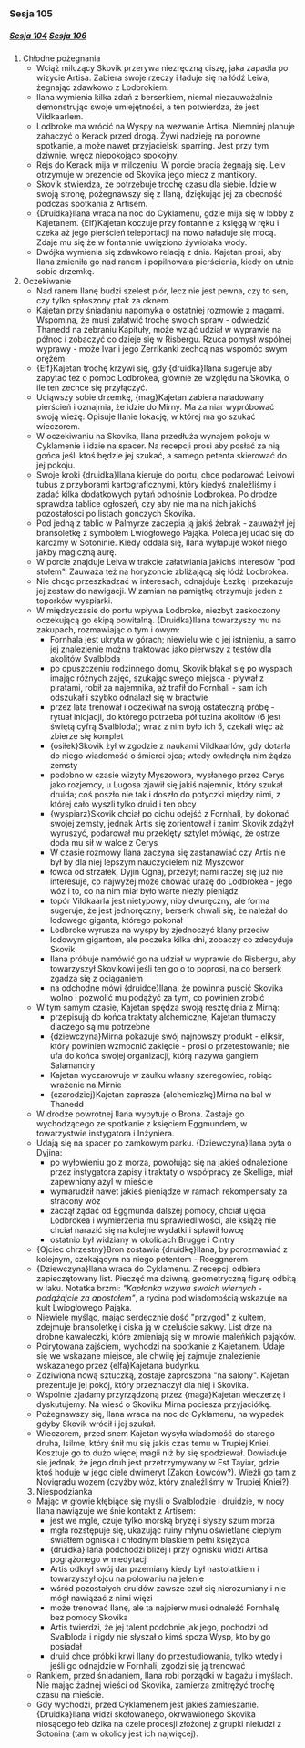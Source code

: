 ### Sesja 105
##### [Sesja 104](#sesja-104) [Sesja 106](#sesja-106)
1. Chłodne pożegnania
    - Wciąż milczący Skovik przerywa niezręczną ciszę, jaka zapadła po wizycie Artisa. Zabiera swoje rzeczy i ładuje się na łódź Leiva, żegnając zdawkowo z Lodbrokiem.
    - Ilana wymienia kilka zdań z berserkiem, niemal niezauważalnie demonstrując swoje umiejętności, a ten potwierdza, że jest Vildkaarlem.
    - Lodbroke ma wrócić na Wyspy na wezwanie Artisa. Niemniej planuje zahaczyć o Kerack przed drogą. Żywi nadzieję na ponowne spotkanie, a może nawet przyjacielski sparring. Jest przy tym dziwnie, wręcz niepokojąco spokojny.
    - Rejs do Kerack mija w milczeniu. W porcie bracia żegnają się. Leiv otrzymuje w prezencie od Skovika jego miecz z mantikory.
    - Skovik stwierdza, że potrzebuje trochę czasu dla siebie. Idzie w swoją stronę, pożegnawszy się z Ilaną, dziękując jej za obecność podczas spotkania z Artisem.
    - {Druidka}Ilana wraca na noc do Cyklamenu, gdzie mija się w lobby z Kajetanem. {Elf}Kajetan koczuje przy fontannie z księgą w ręku i czeka aż jego pierścień teleportacji na nowo naładuje się mocą. Zdaje mu się że w fontannie uwięziono żywiołaka wody.
    - Dwójka wymienia się zdawkowo relacją z dnia. Kajetan prosi, aby Ilana zmieniła go nad ranem i popilnowała pierścienia, kiedy on utnie sobie drzemkę.
2. Oczekiwanie
    - Nad ranem Ilanę budzi szelest piór, lecz nie jest pewna, czy to sen, czy tylko spłoszony ptak za oknem.
    - Kajetan przy śniadaniu napomyka o ostatniej rozmowie z magami. Wspomina, że musi załatwić trochę swoich spraw - odwiedzić Thanedd na zebraniu Kapituły, może wziąć udział w wyprawie na północ i zobaczyć co dzieje się w Risbergu. Rzuca pomysł wspólnej wyprawy - może Ivar i jego Zerrikanki zechcą nas wspomóc swym orężem.
    - {Elf}Kajetan trochę krzywi się, gdy {druidka}Ilana sugeruje aby zapytać też o pomoc Lodbrokea, głównie ze względu na Skovika, o ile ten zechce się przyłączyć.
    - Uciąwszy sobie drzemkę, {mag}Kajetan zabiera naładowany pierścień i oznajmia, że idzie do Mirny. Ma zamiar wypróbować swoją wieżę. Opisuje Ilanie lokację, w której ma go szukać wieczorem.
    - W oczekiwaniu na Skovika, Ilana przedłuża wynajem pokoju w Cyklamenie i idzie na spacer. Na recepcji prosi aby posłać za nią gońca jeśli ktoś będzie jej szukać, a samego petenta skierować do jej pokoju.
    - Swoje kroki {druidka}Ilana kieruje do portu, chce podarować Leivowi tubus z przyborami kartograficznymi, który kiedyś znaleźliśmy i zadać kilka dodatkowych pytań odnośnie Lodbrokea. Po drodze sprawdza tablice ogłoszeń, czy aby nie ma na nich jakichś pozostałości po listach gończych Skovika.
    - Pod jedną z tablic w Palmyrze zaczepia ją jakiś żebrak - zauważył jej bransoletkę z symbolem Lwiogłowego Pająka. Poleca jej udać się do karczmy w Sotoninie. Kiedy oddala się, Ilana wyłapuje wokół niego jakby magiczną aurę.
    - W porcie znajduje Leiva w trakcie załatwiania jakichś interesów "pod stołem". Zauważa też na horyzoncie zbliżającą się łódź Lodbrokea.
    - Nie chcąc przeszkadzać w interesach, odnajduje Łezkę i przekazuje jej zestaw do nawigacji. W zamian na pamiątkę otrzymuje jeden z toporków wyspiarki.
    - W międzyczasie do portu wpływa Lodbroke, niezbyt zaskoczony oczekującą go ekipą powitalną. {Druidka}Ilana towarzyszy mu na zakupach, rozmawiając o tym i owym:
        - Fornhala jest ukryta w górach; niewielu wie o jej istnieniu, a samo jej znalezienie można traktować jako pierwszy z testów dla akolitów Svalbloda
        - po opuszczeniu rodzinnego domu, Skovik błąkał się po wyspach imając różnych zajęć, szukając swego miejsca - pływał z piratami, robił za najemnika, aż trafił do Fornhali - sam ich odszukał i szybko odnalazł się w bractwie
        - przez lata trenował i oczekiwał na swoją ostateczną próbę - rytuał inicjacji, do którego potrzeba pół tuzina akolitów (6 jest świętą cyfrą Svalbloda); wraz z nim było ich 5, czekali więc aż zbierze się komplet
        - {osiłek}Skovik żył w zgodzie z naukami Vildkaarlów, gdy dotarła do niego wiadomość o śmierci ojca; wtedy owładnęła nim żądza zemsty
        - podobno w czasie wizyty Myszowora, wysłanego przez Cerys jako rozjemcy, u Lugosa zjawił się jakiś najemnik, który szukał druida; coś poszło nie tak i doszło do potyczki między nimi, z której cało wyszli tylko druid i ten obcy
        - {wyspiarz}Skovik chciał po cichu odejść z Fornhali, by dokonać swojej zemsty, jednak Artis się zorientował i zanim Skovik zdążył wyruszyć, podarował mu przeklęty sztylet mówiąc, że ostrze doda mu sił w walce z Cerys
        - W czasie rozmowy Ilana zaczyna się zastanawiać czy Artis nie był by dla niej lepszym nauczycielem niż Myszowór
        - łowca od strzałek, Dyjin Ognaj, przeżył; nami raczej się już nie interesuje, co najwyżej może chować urazę do Lodbrokea - jego wóz i to, co na nim miał było warte niezły pieniądz
        - topór Vildkaarla jest nietypowy, niby dwuręczny, ale forma sugeruje, że jest jednoręczny; berserk chwali się, że należał do lodowego giganta, którego pokonał
        - Lodbroke wyrusza na wyspy by zjednoczyć klany przeciw lodowym gigantom, ale poczeka kilka dni, zobaczy co zdecyduje Skovik
        - Ilana próbuje namówić go na udział w wyprawie do Risbergu, aby towarzyszył Skovikowi jeśli ten go o to poprosi, na co berserk zgadza się z ociąganiem
        - na odchodne mówi {druidce}Ilana, że powinna puścić Skovika wolno i pozwolić mu podążyć za tym, co powinien zrobić
    - W tym samym czasie, Kajetan spędza swoją resztę dnia z Mirną:
        - przepisują do końca traktaty alchemiczne, Kajetan tłumaczy dlaczego są mu potrzebne
        - {dziewczyna}Mirna pokazuje swój najnowszy produkt - eliksir, który powinien wzmocnić zaklęcie - prosi o przetestowanie; nie ufa do końca swojej organizacji, którą nazywa gangiem Salamandry
        - Kajetan wyczarowuje w zaułku własny szeregowiec, robiąc wrażenie na Mirnie
        - {czarodziej}Kajetan zaprasza {alchemiczkę}Mirna na bal w Thanedd
    - W drodze powrotnej Ilana wypytuje o Brona. Zastaje go wychodzącego ze spotkanie z księciem Eggmundem, w towarzystwie instygatora i Inżyniera.
    - Udają się na spacer po zamkowym parku. {Dziewczyna}Ilana pyta o Dyjina:
        - po wyłowieniu go z morza, powołując się na jakieś odnalezione przez instygatora zapisy i traktaty o współpracy ze Skellige, miał zapewniony azyl w mieście
        - wymarudził nawet jakieś pieniądze w ramach rekompensaty za stracony wóz
        - zaczął żądać od Eggmunda dalszej pomocy, chciał ujęcia Lodbrokea i wymierzenia mu sprawiedliwości, ale książę nie chciał narazić się na kolejne wydatki i spławił łowcę
        - ostatnio był widziany w okolicach Brugge i Cintry
    - {Ojciec chrzestny}Bron zostawia {druidkę}Ilana, by porozmawiać z kolejnym, czekającym na niego petentem - Roeggnerem.
    - {Dziewczyna}Ilana wraca do Cyklamenu. Z recepcji odbiera zapieczętowany list. Pieczęć ma dziwną, geometryczną figurę odbitą w laku. Notatka brzmi: _"Kapłanka wzywa swoich wiernych - podążajcie za apostołem"_, a rycina pod wiadomością wskazuje na kult Lwiogłowego Pająka.
    - Niewiele myśląc, mając serdecznie dość "przygód" z kultem, zdejmuje bransoletkę i ciska ją w czeluście sakwy. List drze na drobne kawałeczki, które zmieniają się w mrowie maleńkich pająków.
    - Poirytowana zajściem, wychodzi na spotkanie z Kajetanem. Udaje się we wskazane miejsce, ale chwilę jej zajmuje znalezienie wskazanego przez {elfa}Kajetana budynku.
    - Zdziwiona nową sztuczką, zostaje zaproszona "na salony". Kajetan prezentuje jej pokój, który przeznaczył dla niej i Skovika.
    - Wspólnie zjadamy przyrządzoną przez {maga}Kajetan wieczerzę i dyskutujemy. Na wieść o Skoviku Mirna pociesza przyjaciółkę.
    - Pożegnawszy się, Ilana wraca na noc do Cyklamenu, na wypadek gdyby Skovik wrócił i jej szukał.
    - Wieczorem, przed snem Kajetan wysyła wiadomość do starego druha, Isilme, który śnił mu się jakiś czas temu w Trupiej Kniei. Kosztuje go to dużo więcej magii niż by się spodziewał. Dowiaduje się jednak, że jego druh jest przetrzymywany w Est Tayiar, gdzie ktoś hoduje w jego ciele dwimeryt (Zakon Łowców?). Wieźli go tam z Novigradu wozem (czyżby wóz, który znaleźliśmy w Trupiej Kniei?).
    3. Niespodzianka
    - Mając w głowie kłębiące się myśli o Svalblodzie i druidzie, w nocy Ilana nawiązuje we śnie kontakt z Artisem:
        - jest we mgle, czuje tylko morską bryzę i słyszy szum morza
        - mgła rozstępuje się, ukazując ruiny młynu oświetlane ciepłym światłem ogniska i chłodnym blaskiem pełni księżyca
        - {druidka}Ilana podchodzi bliżej i przy ognisku widzi Artisa pogrążonego w medytacji
        - Artis odkrył swój dar przemiany kiedy był nastolatkiem i towarzyszył ojcu na polowaniu na jelenie
        - wśród pozostałych druidów zawsze czuł się nierozumiany i nie mógł nawiązać z nimi więzi
        - może trenować Ilanę, ale ta najpierw musi odnaleźć Fornhalę, bez pomocy Skovika
        - Artis twierdzi, że jej talent podobnie jak jego, pochodzi od Svalbloda i nigdy nie słyszał o kimś spoza Wysp, kto by go posiadał
        - druid chce próbki krwi Ilany do przestudiowania, tylko wtedy i jeśli go odnajdzie w Fornhali, zgodzi się ją trenować
    - Rankiem, przed śniadaniem, Ilana robi porządki w bagażu i myślach. Nie mając żadnej wieści od Skovika, zamierza zmitrężyć trochę czasu na mieście.
    - Gdy wychodzi, przed Cyklamenem jest jakieś zamieszanie. {Druidka}Ilana widzi skołowanego, okrwawionego Skovika niosącego łeb dzika na czele procesji złożonej z grupki nieludzi z Sotonina (tam w okolicy jest ich najwięcej).